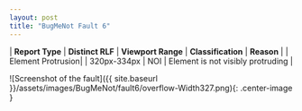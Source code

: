 ```yaml
---
layout: post
title: "BugMeNot Fault 6"
---
```

| **Report Type** | **Distinct RLF** | **Viewport Range** | **Classification** | **Reason** |
| Element Protrusion|  | 320px-334px | NOI | Element is not visibly protruding | 

![Screenshot of the fault]({{ site.baseurl }}/assets/images/BugMeNot/fault6/overflow-Width327.png){: .center-image }